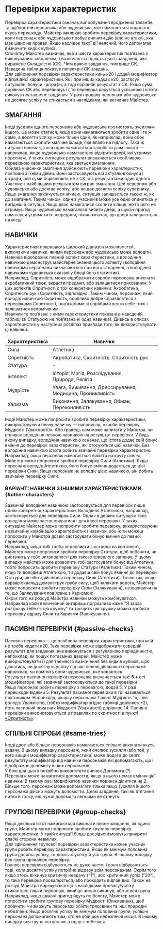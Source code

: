 # Перевірки характеристик

Перевірка характеристики означає випробування вроджених талантів та здібностей персонажа або чудовиська, яке намагається подолати якусь перешкоду. Майстер закликає
зробити перевірку характеристики, коли персонаж або чудовисько пробує вчинити дію (але не атаку), яка має шанс на провал. Якщо наслідок такої дії неясний, його допомагає визначити кидок кубика.<br/>
Спочатку Майстер визначає, яка з шести характеристик пов’язана з виконуваним завданням, і визначає складність цього завдання, яка виражене Складністю (СК). Чим важче
завдання, тим вище СК. Наведена таблиця показує популярні СК завдань.<br/>
Для здійснення перевірки характеристики кинь к20 і додай модифікатор відповідної характеристики. Як і при інших кидках к20, застосуй ситуаційні бонуси і штрафи, а тоді порівняй результат з СК. Якщо сума дорівнює СК або перевищує її, то перевірка рахується успішною і істота виконує поставлене завдання. У разі провалу персонаж або чудовисько не досягає успіху та стикається з наслідками, які визначає Майстер. 

## ЗМАГАННЯ

Іноді зусилля одного персонажа або чудовиська протистоять зусиллям іншого. Це може статися, якщо вони намагаються зробити одне і те ж саме, а досягти успіху може
тільки один, як наприклад, вони обоє намагаються схопити магічне кільце, яке впало на підлогу. Така ж ситуація виникає, коли один намагається запобігти діям іншого — наприклад, якщо чудовисько намагається відкрити двері, які утримує персонаж. У таких ситуаціях результат визначається особливою перевіркою характеристики, яка зветься змаганням.<br/>
Обидва учасники змагання здійснюють перевірки характеристик, пов’язані з їхніми діями. Вони застосовують всі актуальні бонуси і штрафи, але суми порівнюють не з СК, а
з результатами один одного. Учасник з найбільшим результатом виграє змагання. Цей персонаж або чудовисько або досягає успіху, або не дає досягти успіху супернику.<br/>
Якщо змагання закінчується нічиєю, ситуація залишається такою ж, як до змагання. Таким чином, один з учасників може усе одно опинитись у вигіднішій ситуації. Якщо двоє
намагалися схопити кільце, ніхто його не отримує. Якщо чудовисько намагалося вибити двері, а шукач пригод намагався утримати їх зсередини, нічия означає, що двері залишаються на місці.

## НАВИЧКИ

Характеристики покривають широкий діапазон можливостей, включаючи навички, якими персонаж або чудовисько може володіти. Навичка відображає певний аспект характеристики, а володіння навичкою демонструє майстерне знання цього аспекту (володіння навичками персонажа визначаються при його створенні, а володіння навичками
чудовиська вказані у блоці його статистик).<br/>
Наприклад, Спритність може відображати спробу персонажа виконати акробатичний трюк, вкрасти предмет, або залишитися прихованим. У цих аспектів Спритності є три
конкретних навички: Акробатика, Спритність рук і Скритність, відповідно. Таким чином, персонаж, який володіє навичкою Скритність, особливо добре справляється з перевірками Спритності, пов’язаними зі спробами вести себе тихо і залишатися непоміченим.<br/>
Навички та пов’язані з ними характеристики показані в наведеній таблиці (зі Статурою не пов’язана ні одна навичка). Дивись в описах характеристик у наступних розділах
приклади того, як використовувати ці навички.

| **Характеристика** | **Навички**                                              |
|--------------------|----------------------------------------------------------|
| Сила               | Атлетика                                                 |
| Спритність         | Акробатика, Скритність, Спритність рук                   |
| Статура            | -                                                        |
| Інтелект           | Історія, Магія, Розслідування, <br/> Природа, Релігія    |
| Мудрість           | Увага, Виживання, Дрессирування, Медицина, Проникливість |
| Харизма            | Виконання, Залякування, Обман, <br/> Переконливість      |

Іноді Майстер може попросити зробити перевірку характеристики, використовуючи певну навичку — наприклад, «зроби перевірку Мудрості (Уважності)». Або гравець сам
може запитати у Майстра, чи впливає володіння певною навичкою на результат перевірки. У будь-якому випадку, володіння навичкою означає, що істота додає свій бонус вміння до перевірок характеристик, які стосуються цієї навички. Без володіння навичкою істота робить звичайні
перевірки характеристик.<br/>
Наприклад, якщо персонаж намагається вилізти на круту скелю, Майстер може попросити зробити перевірку Сили (Атлетики). Якщо персонаж володіє Атлетикою, його бонус вміння додається до цієї перевірки Сили. Якщо персонаж не володіє цією навичкою, він робить звичайну перевірку Сили.

### ВАРІАНТ: НАВИЧКИ З ІНШИМИ ХАРАКТЕРИСТИКАМИ {#other-characters}

Зазвичай володіння навичкою застосовується для перевірок лише однієї конкретної характеристики. Володіння Атлетикою, наприклад, застосовується для перевірок Сили. Однак в деяких ситуаціях твоє володіння може застосовуватися і для іншої перевірки. У таких ситуаціях Майстер може попросити зробити перевірку, використовуючи незвичайну комбінацію характеристик і навичок, або ж ти можеш попросити у Майстра дозвіл застосувати бонус вміння до певної перевірки.<br/>
Наприклад, якщо тобі треба перепливти з острова на континент, Майстер може попросити зробити перевірку Статури, щоб побачити, чи вистачить у
тебе витривалості для такого тривалого запливу. У цьому випадку майстер може дозволити тобі застосувати бонус від Атлетики, тобто попросить зробити перевірку Статури (Атлетики). Таким чином, якщо ти володієш Атлетикою, ти додаєш свій бонус вміння до перевірки Статури, як ніби здійснюєш перевірку Сили (Атлетики). Точно так, якщо варвар скаальд демонструє грубу силу, щоб залякати ворога, Майстер може попросити зробити перевірку Сили (Залякування), незважаючи на те, що Залякування пов’язане з Харизмою.<br/>
Окрім того на розсуд Майстра навички можуть комбінуватися. Наприклад коли величезний онтарієць погрозливо каже "Я зараз розтрощу тебе як цю кружку" та трощить цю кружку можна зробити перевірку одразу Сили та Харизми (Залякування).

## ПАСИВНІ ПЕРЕВІРКИ {#passive-checks}

Пасивна перевірка — це особлива перевірка характеристики, при якій не треба кидати к20. Така перевірка може відображати середній результат для завдання, яке виконується з регулярною періодичністю, наприклад, як пошук потаємних дверей. Майстер може використовувати її для таємного визначення без кидків кубиків, щоб дізнатись, чи досягнуть успіху під час певної діяльності персонажі: наприклад, чи помітять вони чудовисько, яке ховається.<br/>
Результат пасивної перевірки персонажа визначається так:
**5 +** всі модифікатори, які зазвичай застосовуються до такої перевірки<br/>
Якщо персонаж робить перевірку з перевагою, додай 5. У разі перешкоди відніми 5. Результат пасивної перевірки в грі називається показником.
Наприклад, якщо у персонажа 1 рівня Мудрість 15, і він володіє Уважністю, (тобто модифікатор згідно таблиці дорівнює +2), його пасивний показник Мудрості (Уважності) дорівнює 14.
Пасивні перевірки використовуються в правилах по скритності в пункті [«Спритність»](/docs/characters/index.md#moving).

## СПІЛЬНІ СПРОБИ {#same-tries}

Іноді двоє або більше персонажів намагаються спільно виконати якусь задачу. В цьому випадку персонаж, який очолює зусилля (або той, у кого вищий модифікатор характеристики) може додати до свого результату модифікатор від навички персонажів які допомагають, що і відображає допомогу інших персонажів.<br/>
У бою для цього потрібно використати вчинок Допомога (?).<br/>
Персонаж може намагатися допомогти, якщо в нього немає вміння цієї навички. В такому разі модифікатор навички повинен ділитися на 2. Більше того,
персонаж може допомагати тільки якщо зусилля іншого персонажа дійсно можуть допомогти. Деякі завдання, такі як втягання нитки в голку, від чужої допомоги легшими не стануть.

## ГРУПОВІ ПЕРЕВІРКИ {#group-checks}

Якщо декілька істот намагаються виконати певне завдання, як єдина група, Майстер може попросити зробити групову перевірку характеристики. У такій ситуації більш досвідчені можуть прикрити слабкі сторони невмілих.<br/>
Для здійснення групової перевірки характеристики кожен учасник групи робить перевірку характеристики. Якщо як мінімум половина групи досягла успіху, то досягає успіху й уся група. В іншому випадку вся група провалює перевірку.<br/>
Групові перевірки відбуваються не дуже часто, і вони відбуваються тоді, коли досягти успіху потрібно відразу всім персонажам. Окрім того якщо хтось викинув критичну невдачу ("1"), або критичний успіх ("20"), то така перевірка провалюється, або проходить відповідно. Також на розсуд Майстра вирішується що з наслідками провалу/успіху стикається тільки персонаж, який це число викинув, або ж вся група.<br/>
Наприклад, якщо шукачі пригод йдуть по болоту, Майстер може попросити зробити групову перевірку Мудрості (Виживання), щоб побачити, чи зможуть персонажі обійти трясовини та інші природні небезпеки. Якщо досягне успіху як мінімум половина групи, успішні персонажі допомагають тим, хто не обійшов небезпечні місця. В іншому випадку вся група потрапляє в одну з небезпек.